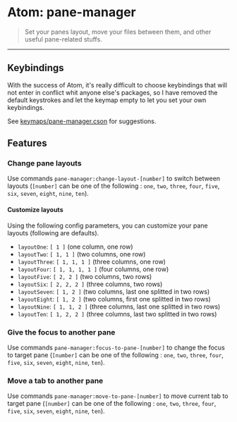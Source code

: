 # Atom: pane-manager

> Set your panes layout, move your files between them, and other useful pane-related stuffs.

* * *

## Keybindings

With the success of Atom, it's really difficult to choose keybindings that will not enter in conflict whit anyone else's packages, so I have removed the default keystrokes and let the keymap empty to let you set your own keybindings.

See [keymaps/pane-manager.cson](https://github.com/leny/atom-pane-manager/blob/master/keymaps/pane-manager.cson) for suggestions.

## Features

### Change pane layouts

Use commands `pane-manager:change-layout-[number]` to switch between layouts (`[number]` can be one of the following : `one`, `two`, `three`, `four`, `five`, `six`, `seven`, `eight`, `nine`, `ten`).

#### Customize layouts

Using the following config parameters, you can customize your pane layouts (following are defaults).

* `layoutOne`: `[ 1 ]` (one column, one row)
* `layoutTwo`: `[ 1, 1 ]` (two columns, one row)
* `layoutThree`: `[ 1, 1, 1 ]` (three columns, one row)
* `layoutFour`: `[ 1, 1, 1, 1 ]` (four columns, one row)
* `layoutFive`: `[ 2, 2 ]` (two columns, two rows)
* `layoutSix`: `[ 2, 2, 2 ]` (three columns, two rows)
* `layoutSeven`: `[ 1, 2 ]` (two columns, last one splitted in two rows)
* `layoutEight`: `[ 1, 2 ]` (two columns, first one splitted in two rows)
* `layoutNine`: `[ 1, 1, 2 ]` (three columns, last one splitted in two rows)
* `layoutTen`: `[ 1, 2, 2 ]` (three columns, last two splitted in two rows)

### Give the focus to another pane

Use commands `pane-manager:focus-to-pane-[number]` to change the focus to target pane (`[number]` can be one of the following : `one`, `two`, `three`, `four`, `five`, `six`, `seven`, `eight`, `nine`, `ten`).

### Move a tab to another pane

Use commands `pane-manager:move-to-pane-[number]` to move current tab to target pane (`[number]` can be one of the following : `one`, `two`, `three`, `four`, `five`, `six`, `seven`, `eight`, `nine`, `ten`).
